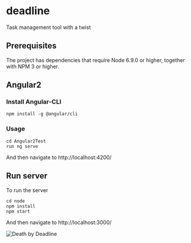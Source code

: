 # deadline
Task management tool with a twist


## Prerequisites

The project has dependencies that require Node 6.9.0 or higher, together with NPM 3 or higher.

## Angular2

### Install Angular-CLI
```shell
npm install -g @angular/cli
```


### Usage 
```shell
cd Angular2Test
run ng serve
```

And then navigate to http://localhost:4200/

## Run server
To run the server 
```shell
cd node
npm install 
npm start
```

And then navigate to http://localhost:3000/


![Death by Deadline](https://cdn.dribbble.com/users/60266/screenshots/3117166/deathbydeadline_shot.png)
